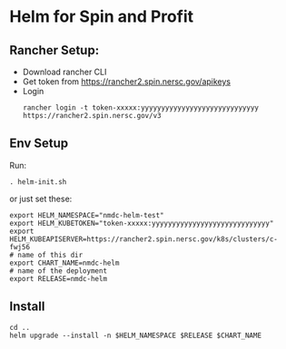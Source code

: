 
# Helm for Spin and Profit

## Rancher Setup:
- Download rancher CLI
- Get token from https://rancher2.spin.nersc.gov/apikeys 
- Login
  ```
  rancher login -t token-xxxxx:yyyyyyyyyyyyyyyyyyyyyyyyyyyyy https://rancher2.spin.nersc.gov/v3
  ```

## Env Setup
Run:
```
. helm-init.sh
```

or just set these:
```
export HELM_NAMESPACE="nmdc-helm-test"
export HELM_KUBETOKEN="token-xxxxx:yyyyyyyyyyyyyyyyyyyyyyyyyyyyy"
export HELM_KUBEAPISERVER=https://rancher2.spin.nersc.gov/k8s/clusters/c-fwj56
# name of this dir
export CHART_NAME=nmdc-helm
# name of the deployment 
export RELEASE=nmdc-helm
```

## Install
```
cd ..
helm upgrade --install -n $HELM_NAMESPACE $RELEASE $CHART_NAME
```
